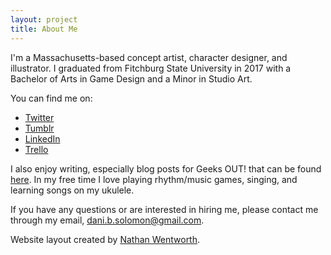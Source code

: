 ```yaml
---
layout: project
title: About Me
---
```


I'm a Massachusetts-based concept artist, character designer, and illustrator. I graduated from Fitchburg State University in 2017 with a Bachelor of Arts in Game Design and a Minor in Studio Art.

You can find me on:
- [Twitter](https://twitter.com/DaniBSolomon)
- [Tumblr](http://danibsolomon.tumblr.com/)
- [LinkedIn](https://www.linkedin.com/in/danibsolomon/)
- [Trello](https://trello.com/danibsolomon)

I also enjoy writing, especially blog posts for Geeks OUT! that can be found [here](http://geeksout.org/members/danielle-solomon). In my free time I love playing rhythm/music games, singing, and learning songs on my ukulele.

If you have any questions or are interested in hiring me, please contact me through my email, dani.b.solomon@gmail.com.



Website layout created by [Nathan Wentworth](https://nathanwentworth.co).
